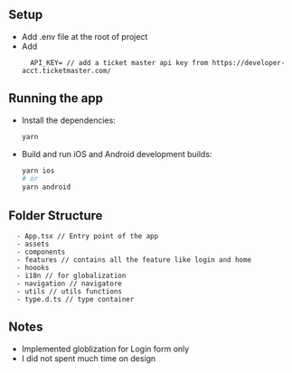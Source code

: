 
## Setup

- Add .env file at the root of project
- Add 
  ```BASE_URL=BASE_URL=https://app.ticketmaster.com/discovery/v2
    API_KEY= // add a ticket master api key from https://developer-acct.ticketmaster.com/
  ```


## Running the app

- Install the dependencies:

  ```sh
  yarn
  ```

- Build and run iOS and Android development builds:

  ```sh
  yarn ios
  # or
  yarn android
  ```

## Folder Structure
  ```-src
    - App.tsx // Entry point of the app
    - assets 
    - components
    - features // contains all the feature like login and home
    - hoooks
    - i18n // for globalization
    - navigation // navigatore
    - utils // utils functions
    - type.d.ts // type container
```

## Notes

- Implemented globlization for Login form only
- I did not spent much time on design 


